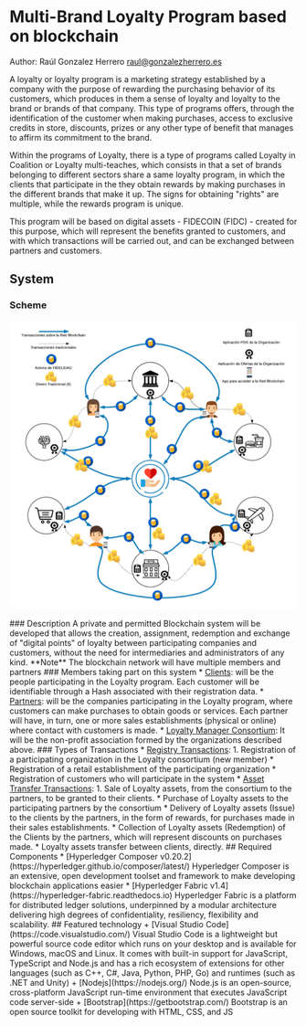 # Multi-Brand Loyalty Program based on blockchain
Author: Raúl Gonzalez Herrero <raul@gonzalezherrero.es>

A loyalty or loyalty program is a marketing strategy established by a company with the purpose of rewarding the purchasing behavior of its customers, which produces in them a sense of loyalty and loyalty to the brand or brands of that company. This type of programs offers, through the identification of the customer when making purchases, access to exclusive credits in store, discounts, prizes or any other type of benefit that manages to affirm its commitment to the brand.

Within the programs of Loyalty, there is a type of programs called Loyalty in Coalition or Loyalty multi-teaches, which consists in that a set of brands belonging to different sectors share a same loyalty program, in which the clients that participate in the they obtain rewards by making purchases in the different brands that make it up. The signs for obtaining "rights" are multiple, while the rewards program is unique.

This program will be based on digital assets - FIDECOIN (FIDC) - created for this purpose, which will represent the benefits granted to customers, and with which transactions will be carried out, and can be exchanged between partners and customers.

## System 
### Scheme
<p align="center">
  <img src="img/system-scheme.png">
</p>
### Description
A private and permitted Blockchain system will be developed that allows the creation, assignment, redemption and exchange of "digital points" of loyalty between participating companies and customers, without the need for intermediaries and administrators of any kind.
**Note** The blockchain network will have multiple members and partners
### Members taking part on this system
* <u>Clients</u>: will be the people participating in the Loyalty program. Each customer will be identifiable through a Hash associated with their registration data.
* <u>Partners</u>: will be the companies participating in the Loyalty program, where customers can make purchases to obtain goods or services. Each partner will have, in turn, one or more sales establishments (physical or online) where contact with customers is made.
* <u>Loyalty Manager Consortium</u>: It will be the non-profit association formed by the organizations described above.
### Types of Transactions
* <u>Registry Transactions</u>:
   1. Registration of a participating organization in the Loyalty consortium (new member)
   * Registration of a retail establishment of the participating organization
   * Registration of customers who will participate in the system
* <u>Asset Transfer Transactions</u>:
   1. Sale of Loyalty assets, from the consortium to the partners, to be granted to their clients.
   * Purchase of Loyalty assets to the participating partners by the consortium
   * Delivery of Loyalty assets (Issue) to the clients by the partners, in the form of rewards, for purchases made in their sales establishments.
   * Collection of Loyalty assets (Redemption) of the Clients by the partners, which will represent discounts on purchases made.
   * Loyalty assets transfer between clients, directly.
## Required Components
* [Hyperledger Composer v0.20.2](https://hyperledger.github.io/composer/latest/) Hyperledger Composer is an extensive, open development toolset and framework to make developing blockchain applications easier
* [Hyperledger Fabric v1.4](https://hyperledger-fabric.readthedocs.io) Hyperledger Fabric is a platform for distributed ledger solutions, underpinned by a modular architecture delivering high degrees of confidentiality, resiliency, flexibility and scalability.
## Featured technology
+ [Visual Studio Code] (https://code.visualstudio.com/) Visual Studio Code is a lightweight but powerful source code editor which runs on your desktop and is available for Windows, macOS and Linux. It comes with built-in support for JavaScript, TypeScript and Node.js and has a rich ecosystem of extensions for other languages (such as C++, C#, Java, Python, PHP, Go) and runtimes (such as .NET and Unity)
+ [Nodejs](https://nodejs.org/) Node.js is an open-source, cross-platform JavaScript run-time environment that executes JavaScript code server-side
+ [Bootstrap](https://getbootstrap.com/) Bootstrap is an open source toolkit for developing with HTML, CSS, and JS